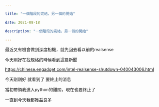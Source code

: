 ```yaml
---

title: "一個階段的完結，另一個的開始"

date: 2021-08-18

description: "一個階段的完結，另一個的開始"

---
```




最近又有機會做到深度相機，就先回去看以前的realsense



今天剛好在找規格的時候看到這篇新聞



https://chinese.engadget.com/intel-realsense-shutdown-040043006.html



今天剛剛好 就看到了 要終止的消息



當初帶領我進入python的難關，現在也要終止了



一直到今天我都獲益良多



